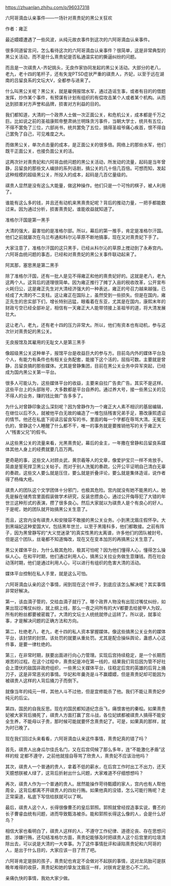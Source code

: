 https://zhuanlan.zhihu.com/p/96037318

六阿哥滴血认亲事件——一场针对熹贵妃的黑公关狂欢

作者：雍正

最近嬛嬛遭遇了一些风波，从纯元故衣事件到这次的六阿哥滴血认亲事件。

很多同道留言问，怎么看待这次的六阿哥滴血认亲事件？很简单，这是非常典型的黑公关活动，而不是什么熹贵妃是否私通温实初的撕逼纠纷的问题。

而且是一次祺贵人-齐妃挑头，无良作家协同发起的黑公关活动。大部分的老八，老九，老十四的笔杆子，还有失宠PTSD症状严重的祺贵人，齐妃，以至于远在湖南的吕留良系的文坛大V，全都参与进来了。

什么叫黑公关呢？黑公关，就是雇佣报馆水军，通过造谣生事，或者有目的的借题发挥，炒作某个事件，有预谋有计划有组织的有偿攻击某个人或者某个机构。从而达到损害对方声誉和品牌，损害对方利益的目的。

我们都知道，大清的一个政界人士做一次正面公关，和危机公关，成本都是千万之巨。比如说之前的圣祖康熙帝整肃纳兰明珠贪污事件，当朝大学士，统共有五位，不得不罢免了三位，六部尚书，统共罢免了五位，搞得圣祖爷痛心疾首，恨不得自己罢免了自己，可见难度之大。

而做黑公关，单次点击量的成本，是正面公关的很多倍。网络上的那些水军，他们既干正面公关，也接负面公关的活。

这两次针对熹贵妃和六阿哥血统问题的黑公关活动，所发动的流量，起码是当年曾静，吕留良的那些文人编排的系列话剧，搞公关的几十倍几百倍。可想而知，发起这种规模的超级黑公关，所投入的成本，起码是几百亿量级的。

祺贵人显然是没有这么大能量，做这种操作。他们只是一个可怜的棋子，被人利用了。

谁能有这么多的钱，并且还有动机来黑熹贵妃呢？背后的推动力量，一把手都能数过来。因为通过分析，损害熹贵妃，谁能收益就知道了。

准格尔汗国是第一黑手

大清的强大，最害怕的是准格尔部。所以，幕后的第一推手，肯定是准格尔汗国。他们之前就屡次在乌兰布通和科尔沁草原不断地搞事，现在又对熹贵妃下手了。

大家注意了，准格尔汗国的这只黑手，已经从科尔沁的草原上搅动到了永寿宫内。六阿哥血统问题的事态，已经和对熹贵妃的黑公关事件联动起来了。

阿其那，塞思黑是第二黑手

除了准格尔汗国，还有一批人是见不得雍正和他的熹贵妃好的。这就是老八，老九这两个人。这背后的道理很简单。因为雍正推行了摊丁入亩的税收改革，公开宣布火耗归公，这是雍正先生对大清经济强大的一种表达，雍正的号召力越来越强，已经成了大清的不二支柱。这让雍正在国际上，虽然受到一些损失。但是在国内，雍正先生的忠实部下们，增长特别迅猛，眼看着在东亚，尤其是在国内，康熙末年的财政亏空已经全部补足，相信有一天雍正大人能带领接上圣祖爷的道，将大清发展壮大。

这让老八，老九，还有老十四的压力非常大。所以，他们有资本也有动机，参与这次针对熹贵妃的黑公关。

无良报馆及其雇用的无耻文人是第三黑手

像超级黑公关这种单子，报馆平台是收益巨大的参与方。目前岛内外的媒体平台及个人，有能力有条件也有相关业务配套，能接下这个活的，屈指可数。主要就是曾静，吕留良搞的那些媒体。尤其是曾静集团，目前在黑公关业务中异军突起，已经成为国内黑公关第一平台。

很多人可能认为，这些媒体平台的收益，主要来自拉广告卖广告。其实不是这样。这些平台上的头部账号，大多数都是平台自养的。通过养大号，接一些黑公关的见不得人的业务，赚的钱比做广告多多了。

为什么对曾静印象这么深刻呢？因为曾静作为一个雍正大人素不相识的基层编辑，在继位以后不久，就被他平白无故的编造了一堆包括残害兄弟手足，篡改康熙遗诏的情节。他还在私底下阅读吕留良写的书，里面的每一个字都在辱骂大清。无冤无仇的，曾静这个人睡醒了什么都不干，唯一的事务就是要推销他写的关于雍正大人“残害父兄”的假书。

从这些黑公关的流量来看，光黑熹贵妃，幕后的金主，一年撒在曾静和吕留良系媒体其他人身上的经费就要几百万两。

更奇葩的事，这些文人对顾炎武，黄宗羲等人的文章，像爱护宝贝一样不肯放手。简直是誓死捍卫黑公关帖子。而对于别人洗冤的奏疏，公开公平证明自己清白无辜的奏疏，这些文人要么就是压住，要么就是折叠评论，要么就是集体造谣，说作者得了杨梅大疮。

祺贵人的团队这个文学团体十分邪门，也极其危险。宫内就没有她不能黑的人。她先是躲在储秀宫里面假装做学术研究，反装忠攒良心，通过公开侮辱犯了大错的年世兰这种形式的表演，攒了很多良心。然后大家就以为祺贵人是个有良心的好人。于是呢，她的团队就开始搞黑公关生意了。

而且，这宫内没有祺贵人和安陵容不敢接的黑公关业务。小到黑沈眉庄假怀孕。大到黑端妃这种爱国大V。包括黑年世兰，以至于黑隆科多，他们都敢接。之前有阵子，因为黑曾静写的“大义觉迷录”的真实性黑的太离谱，许多他们的团队被封号。但是这个团队，丝毫都不知道悔改，现在又在变本加厉的再搞黑公关生意了。

黑公关媒体平台，为什么极其危险，极其可怕呢？因为他们懂得人心，懂得怎么操纵人心。在和平时期，他们通过利用人心，搞黑公关拉业务做生意赚钱。而在社会动荡时期，他们是通过利用人心，可以进行有组织的危害大清的活动。

媒体平台控制在私人手里，就是这么可怕。

六阿哥滴血认亲的这个事情，闹到现在这个样子，到底应该怎么解决呢？其实事情非常好解决。

第一，该血滴子管的，交给血滴子就行了。哪个政界人物没有出现过嘴仗纠纷，如果出现过嘴仗纠纷，就上纲上线，那么一夜之间所有的大V都要去给披甲人为奴，所有的粉丝都要被密裁了。大清的文坛士人统统就停止运转了。所以说，就事论事，才是解决问题的正确方法和方向。

第二，杜绝老八，老九，老十四的私人资本掌握媒体。像这些搞黑公关业务的媒体平台，该封禁的封禁。该处罚的就要从重处罚。尤其是配合操纵舆论，蛊惑人心这件事，是要一律杜绝的。

第三，在非常时期，朕要出面进行向心力管理。实现后宫持续稳定，是一个长期而艰苦的过程。在这个过程中，熹贵妃是冲在第一线的，结果我们背后因为管不好社会上潜伏的敌国非政府组织，一些黑公关媒体平台，往稳定后宫的英雄的后背上捅刀子，这是非常恶劣的事情。华妃和年羹尧是斗不赢嬛嬛，但是熹贵妃却可能因为被祺贵人这样的人背后捅刀子而倒下。

就像当年的纯元一样，其他人斗不过他，但是宜修能杀了他。我们不能让熹贵妃步纯元的后尘。

第四，国民的自我反思。现在的国民都知道纪念岳飞，痛恨害他的秦桧。如果熹贵妃被大家背后捅死了，祺贵人方面打赢了宫斗战，各位妃嫔都被祺贵人搞得不能安全生养，不能母以子贵，那时候可能就要怀念熹贵妃了。可是，如果真的那样，就为时已晚了。

现在我们回过头来看看，六阿哥滴血认亲这件事情，熹贵妃真的错了吗？ 

首先，祺贵人出身瓜尔佳氏名门，又在后宫伺候了那么多年，连“不能激化矛盾”这样的规 
定都不遵守，之前他就擅自辱骂了欣贵人，熹贵妃不应该治他吗？ 

其次，祺贵人一个普通的贵人，拿着不低的薪水，在后宫工作时出工不出力，还天天臆想朕被人绿了，这背后折射出什么问题，大家难道不仔细想想吗？

再次，祺贵人作为一个普通的贵人。居然能操作苛待甄嬛的家人，宫内也有人帮他周全，这背后都离不开祺贵人的四处行贿。如果他真的没错，怎么可能行贿呢？走正常渠道，私底下写信给朕就可以了啊。 

最后，祺贵人这个人，长得很像曹丕的皇后郭照。郭照就曾经捏造事实说，曹丕的长子曹睿血统有问题，进而导致甄洛被杀。能和郭照长得这么像的人，会是什么好鸟？ 

相信大家也看明白了，祺贵人这样的人，不遵守工作纪律、道德沦丧、存在思想问题、涉嫌行贿，还勾结准格尔方面，熹贵妃能够及时把祺贵人这个后宫里的垃圾清除出去，可以说是大清的一大幸事。为了这件事情批评和诬陷熹贵妃和六阿哥的人，是出于什么目的，大家应该一目了然了吧。

六阿哥肯定是朕的孩子，熹贵妃也肯定不会做对不起朕的事情，这对龙凤胎可是朕晚年难得的收获，熹贵妃和她的挚友沈眉庄一样，对朕肯定是忠心不二的。

亲痛仇快的事情，我劝大家少做。
